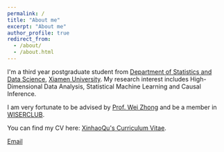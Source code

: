 ```yaml
---
permalink: /
title: "About me"
excerpt: "About me"
author_profile: true
redirect_from: 
  - /about/
  - /about.html
---
```


I'm a third year postgraduate student from [Department of Statistics and Data Science](https://stats.xmu.edu.cn/), [Xiamen University](https://en.xmu.edu.cn/main.htm). My research interest includes High-Dimensional Data Analysis, Statistical Machine Learning and Causal Inference.

I am very fortunate to be advised by [Prof. Wei Zhong](https://scholar.google.com/citations?hl=zh-CN&user=TZE0kMAAAAAJ) and be a member in [WISERCLUB](https://github.com/wise-r).

You can find my CV here: [XinhaoQu's Curriculum Vitae](https://jackquu.github.io/JackQu.github.io/assets/Curriculum_Vitae.pdf).

[Email](mailto:zxc214628@163.com)
